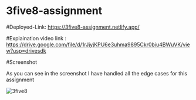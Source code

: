 # 3five8-assignment

#Deployed-Link: https://3five8-assignment.netlify.app/ 

#Explaination video link :  https://drive.google.com/file/d/1rJjyjKPU6e3uhma9895Ckr0biu4BWuVK/view?usp=drivesdk

#Screenshot 

As you can see in the screenshot I have handled all the edge cases for this assignment 


![3five8](https://github.com/nsalunkhe/3five8-assignment/assets/101391587/8f9265ef-cfcb-48cb-a06e-f5555d698eee)
